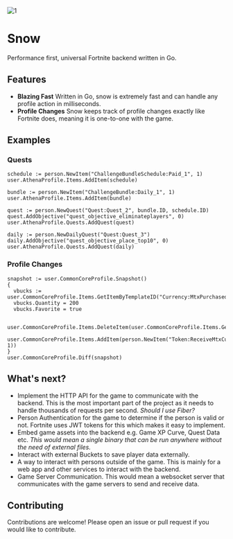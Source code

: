 ![1](https://github.com/ectrc/snow/assets/13946988/64c3b1ac-d308-4e5d-ad8d-2b7aead29195)

# Snow

Performance first, universal Fortnite backend written in Go.

## Features

- **Blazing Fast** Written in Go, snow is extremely fast and can handle any profile action in milliseconds.
- **Profile Changes** Snow keeps track of profile changes exactly like Fortnite does, meaning it is one-to-one with the game.

## Examples

### Quests

```golang
schedule := person.NewItem("ChallengeBundleSchedule:Paid_1", 1)
user.AthenaProfile.Items.AddItem(schedule)

bundle := person.NewItem("ChallengeBundle:Daily_1", 1)
user.AthenaProfile.Items.AddItem(bundle)

quest := person.NewQuest("Quest:Quest_2", bundle.ID, schedule.ID)
quest.AddObjective("quest_objective_eliminateplayers", 0)
user.AthenaProfile.Quests.AddQuest(quest)

daily := person.NewDailyQuest("Quest:Quest_3")
daily.AddObjective("quest_objective_place_top10", 0)
user.AthenaProfile.Quests.AddQuest(daily)
```

### Profile Changes

```golang
snapshot := user.CommonCoreProfile.Snapshot()
{
  vbucks := user.CommonCoreProfile.Items.GetItemByTemplateID("Currency:MtxPurchased")
  vbucks.Quantity = 200
  vbucks.Favorite = true

  user.CommonCoreProfile.Items.DeleteItem(user.CommonCoreProfile.Items.GetItemByTemplateID("Token:CampaignAccess").ID)
  user.CommonCoreProfile.Items.AddItem(person.NewItem("Token:ReceiveMtxCurrency", 1))
}
user.CommonCoreProfile.Diff(snapshot)
```

## What's next?

- Implement the HTTP API for the game to communicate with the backend. This is the most important part of the project as it needs to handle thousands of requests per second. _Should I use Fiber?_
- Person Authentication for the game to determine if the person is valid or not. Fortnite uses JWT tokens for this which makes it easy to implement.
- Embed game assets into the backend e.g. Game XP Curve, Quest Data etc. _This would mean a single binary that can be run anywhere without the need of external files._
- Interact with external Buckets to save player data externally.
- A way to interact with persons outside of the game. This is mainly for a web app and other services to interact with the backend.
- Game Server Communication. This would mean a websocket server that communicates with the game servers to send and receive data.

## Contributing

Contributions are welcome! Please open an issue or pull request if you would like to contribute.

